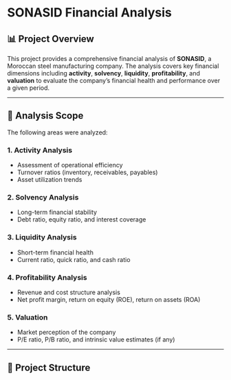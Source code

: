 # SONASID Financial Analysis

## 📊 Project Overview

This project provides a comprehensive financial analysis of **SONASID**, a Moroccan steel manufacturing company. The analysis covers key financial dimensions including **activity**, **solvency**, **liquidity**, **profitability**, and **valuation** to evaluate the company’s financial health and performance over a given period.

---

## 🧾 Analysis Scope

The following areas were analyzed:

### 1. Activity Analysis
- Assessment of operational efficiency
- Turnover ratios (inventory, receivables, payables)
- Asset utilization trends

### 2. Solvency Analysis
- Long-term financial stability
- Debt ratio, equity ratio, and interest coverage

### 3. Liquidity Analysis
- Short-term financial health
- Current ratio, quick ratio, and cash ratio

### 4. Profitability Analysis
- Revenue and cost structure analysis
- Net profit margin, return on equity (ROE), return on assets (ROA)

### 5. Valuation
- Market perception of the company
- P/E ratio, P/B ratio, and intrinsic value estimates (if any)

---

## 📂 Project Structure

